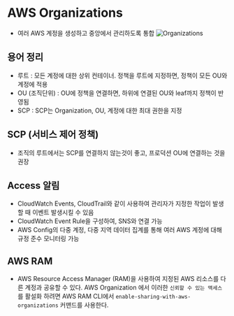 # AWS Organizations

- 여러 AWS 계정을 생성하고 중앙에서 관리하도록 통합
  ![Organizations](https://docs.aws.amazon.com/organizations/latest/userguide/images/BasicOrganization.png)

## 용어 정리

- 루트 : 모든 계정에 대한 상위 컨테이너. 정책을 루트에 지정하면, 정책이 모든 OU와 계정에 적용
- OU (조직단위) : OU에 정책을 연결하면, 하위에 연결된 OU와 leaf까지 정책이 반영됨
- SCP : SCP는 Organization, OU, 계정에 대한 최대 권한을 지정

## SCP (서비스 제어 정책)

- 조직의 루트에서는 SCP를 연결하지 않는것이 좋고, 프로덕션 OU에 연결하는 것을 권장

## Access 알림

- CloudWatch Events, CloudTrail와 같이 사용하여 관리자가 지정한 작업이 발생할 때 이벤트 발생시킬 수 있음
- CloudWatch Event Rule을 구성하여, SNS와 연결 가능
- AWS Config의 다중 계정, 다중 지역 데이터 집계를 통해 여러 AWS 계정에 대해 규정 준수 모니터링 가능

## AWS RAM

- AWS Resource Access Manager (RAM)을 사용하여 지정된 AWS 리소스를 다른 계정과 공유할 수 있다. AWS Organization 에서 이러한 `신뢰할 수 있는 액세스`를 활설화 하려면 AWS RAM CLI에서 `enable-sharing-with-aws-organizations` 커맨드를 사용한다.
